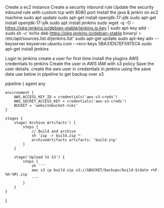 Create a ec2 instance 
Create a security inbound rule
Update the security inbound rule with custom tcp with 8080 port 
Install the java & jenkin on ec2 machine
sudo apt update
sudo apt-get install openjdk-17-jdk
sudo apt-get install openjdk-17-jdk
sudo apt install jenkins
sudo wget -q -O - https://pkg.jenkins.io/debian-stable/jenkins.io.key | sudo apt-key add -
sudo sh -c 'echo deb https://pkg.jenkins.io/debian-stable binary/ > \
   /etc/apt/sources.list.d/jenkins.list'
sudo apt-get update
sudo apt-key adv --keyserver keyserver.ubuntu.com --recv-keys  5BA31D57EF5975CA
sudo apt-get install jenkins
   
Login to jenkins create a user for first time
install the plugins AWS credentials to jenkins
Create the user in AWS IAM with s3 policy
Save the user details.
create the aws user in credentials in jenkins using the save data 
use below in pipeline to get backup over s3

pipeline {
    agent any

    environment {
        AWS_ACCESS_KEY_ID = credentials('aws-s3-creds')
        AWS_SECRET_ACCESS_KEY = credentials('aws-s3-creds')
        BUCKET = 'websitebucket-niks'
    }

    stages {
        stage('Archive Artifacts') {
            steps {
                // Build and archive
                sh 'zip -r build.zip *'
                archiveArtifacts artifacts: 'build.zip'
            }
        }

        stage('Upload to S3') {
            steps {
                sh '''
                aws s3 cp build.zip s3://$BUCKET/backups/build-$(date +%F-%H-%M).zip
                '''
            }
        }
    }
}

